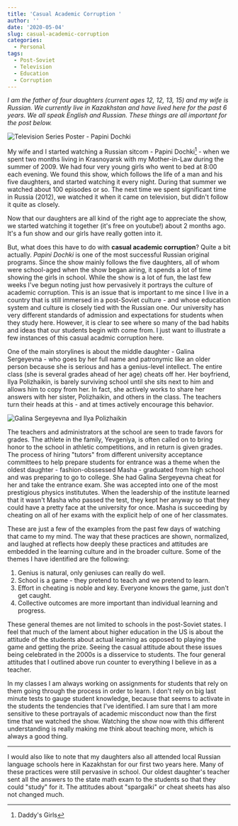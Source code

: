 ```yaml
---
title: 'Casual Academic Corruption '
author: ''
date: '2020-05-04'
slug: casual-academic-corruption
categories:
  - Personal
tags:
  - Post-Soviet
  - Television
  - Education
  - Corruption
---
```


*I am the father of four daughters (current ages 12, 12, 13, 15) and my wife is Russian. We currently live in Kazakhstan and have lived here for the past  6 years.  We all speak English and Russian. These things are all important for the post below.*

![Television Series Poster - Papini Dochki](/post/2020-05-04-casual-academic-corruption_files/papinidochki.jpg)

My wife and I started watching a Russian sitcom - Papini Dochki[^1] - when we spent two months living in Krasnoyarsk with my Mother-in-Law during the summer of 2009. We had four very young girls who went to bed at 8:00 each evening.  We found this show, which follows the life of a man and his five daughters, and started watching it every night.  During that summer we watched about 100 episodes or so.  The next time we spent significant time in Russia (2012), we watched it when it came on television, but didn't follow it quite as closely.

Now that our daughters are all kind of the right age to appreciate the show, we started watching it together (it's free on youtube!) about 2 months ago.  It's a fun show and our girls have really gotten into it.

But, what does this have to do with **casual academic corruption**? Quite a bit actually.  *Papini Dochki* is one of the most successful Russian original programs. Since the show mainly follows the five daughters, all of whom were school-aged when the show began airing, it spends a lot of time showing the girls in school. While the show is a lot of fun, the last few weeks I've begun noting just how pervasively it portrays the culture of academic corruption.  This is an issue that is important to me since I live in a country that is still immersed in a post-Soviet culture - and whose education system and culture is closely tied with the Russian one. Our university has very different standards of admission and expectations for students when they study here. However, it is clear to see where so many of the bad habits and ideas that our students begin with come from. I just want to illustrate a few instances of this casual acadmic corruption here.

One of the main storylines is about the middle daughter - Galina Sergeyevna - who goes by her full name and patronymic like an older person because she is serious and has a genius-level intellect.  The entire class (she is several grades ahead of her age) cheats off her.  Her boyfriend, Ilya Polizhaikin, is barely surviving school until she sits next to him and allows him to copy from her.  In fact, she actively works to share her answers with her sister, Polizhaikin, and others in the class.  The teachers turn their heads at this - and at times actively encourage this behavior.

![Galina Sergeyevna and Ilya Polizhaikin](/post/2020-05-04-casual-academic-corruption_files/papinidochki_2.jpg)

The teachers and administrators at the school are seen to trade favors for grades. The athlete in the family, Yevgeniya, is often called on to bring honor to the school in athletic competitions, and in return is given grades. The process of hiring "tutors" from different university acceptance committees to help prepare students for entrance was a theme when the oldest daughter - fashion-obssessed Masha - graduated from high school and was preparing to go to college. She had Galina Sergeyevna cheat for her and take the entrance exam.  She was accepted into one of the most prestigious physics institututes. When the leadership of the institute learned that it wasn't Masha who passed the test, they kept her anyway so that they could have a pretty face at the university for once. Masha is succeeding by cheating on all of her exams with the explicit help of one of her classmates.

These are just a few of the examples from the past few days of watching that came to my mind. The way that these practices are shown, normalized, and laughed at reflects how deeply these practices and attitudes are embedded in the learning culture and in the broader culture. Some of the themes I have identified are the following:

1. Genius is natural, only geniuses can really do well.
2. School is a game - they pretend to teach and we pretend to learn.
3. Effort in cheating is noble and key. Everyone knows the game, just don't get caught.
4. Collective outcomes are more important than individual learning and progress.

These general themes are not limited to schools in the post-Soviet states. I feel that much of the lament about higher education in the US is about the attitude of the students about actual learning as opposed to playing the game and getting the prize. Seeing the casual attitude about these issues being celebrated in the 2000s is a disservice to students. The four general attitudes that I outlined above run counter to everything I believe in as a teacher. 

In my classes I am always working on assignments for students that rely on them going through the process in order to learn. I don't rely on big last minute tests to gauge student knowledge, because that seems to activate in the students the tendencies that I've identified. I am sure that I am more sensitive to these portrayals of academic misconduct now than the first time that we watched the show. Watching the show now with this different understanding is really making me think about teaching more, which is always a good thing.
___

I would also like to note that my daughters also all attended local Russian language schools here in Kazakhstan for our first two years here. Many of these practices were still pervasive in school.  Our oldest daughter's teacher sent all the answers to the state math exam to the students so that they could "study" for it. The attitudes about "spargalki" or cheat sheets has also not changed much.

[^1]: Daddy's Girls
